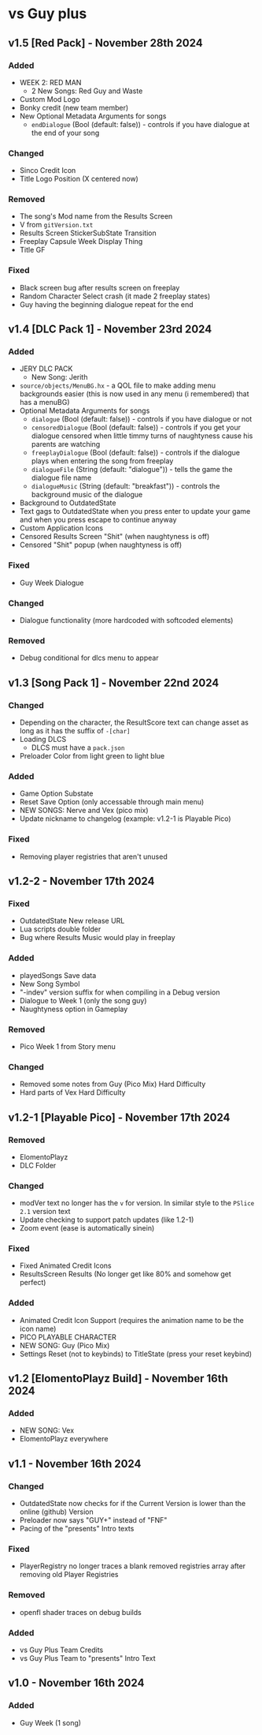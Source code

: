 # vs Guy plus
## v1.5 [Red Pack] - November 28th 2024
### Added
- WEEK 2: RED MAN
  - 2 New Songs: Red Guy and Waste
- Custom Mod Logo
- Bonky credit (new team member)
- New Optional Metadata Arguments for songs
  - `endDialogue` (Bool (default: false)) - controls if you have dialogue at the end of your song
### Changed
- Sinco Credit Icon
- Title Logo Position (X centered now)
### Removed
- The song's Mod name from the Results Screen
- V from `gitVersion.txt`
- Results Screen StickerSubState Transition
- Freeplay Capsule Week Display Thing
- Title GF
### Fixed
- Black screen bug after results screen on freeplay
- Random Character Select crash (it made 2 freeplay states)
- Guy having the beginning dialogue repeat for the end

## v1.4 [DLC Pack 1] - November 23rd 2024
### Added
- JERY DLC PACK
  - New Song: Jerith
- `source/objects/MenuBG.hx` - a QOL file to make adding menu backgrounds easier (this is now used in any menu (i remembered) that has a menuBG)
- Optional Metadata Arguments for songs
  - `dialogue` (Bool (default: false)) - controls if you have dialogue or not
  - `censoredDialogue` (Bool (default: false)) - controls if you get your dialogue censored when little timmy turns of naughtyness cause his parents are watching
  - `freeplayDialogue` (Bool (default: false)) - controls if the dialogue plays when entering the song from freeplay
  - `dialogueFile` (String (default: "dialogue")) - tells the game the dialogue file name
  - `dialogueMusic` (String (default: "breakfast")) - controls the background music of the dialogue
- Background to OutdatedState
- Text gags to OutdatedState when you press enter to update your game and when you press escape to continue anyway
- Custom Application Icons
- Censored Results Screen "Shit" (when naughtyness is off)
- Censored "Shit" popup (when naughtyness is off)
### Fixed
- Guy Week Dialogue
### Changed
- Dialogue functionality (more hardcoded with softcoded elements)
### Removed
- Debug conditional for dlcs menu to appear

## v1.3 [Song Pack 1] - November 22nd 2024
### Changed
- Depending on the character, the ResultScore text can change asset as long as it has the suffix of `-[char]`
- Loading DLCS
  - DLCS must have a `pack.json`
- Preloader Color from light green to light blue
### Added
- Game Option Substate
- Reset Save Option (only accessable through main menu)
- NEW SONGS: Nerve and Vex (pico mix)
- Update nickname to changelog (example: v1.2-1 is Playable Pico)
### Fixed
- Removing player registries that aren't unused

## v1.2-2 - November 17th 2024
### Fixed
- OutdatedState New release URL
- Lua scripts double folder
- Bug where Results Music would play in freeplay
### Added
- playedSongs Save data
- New Song Symbol
- "-indev" version suffix for when compiling in a Debug version
- Dialogue to Week 1 (only the song guy)
- Naughtyness option in Gameplay
### Removed
- Pico Week 1 from Story menu
### Changed
- Removed some notes from Guy (Pico Mix) Hard Difficulty
- Hard parts of Vex Hard Difficulty

## v1.2-1 [Playable Pico] - November 17th 2024
### Removed
- ElomentoPlayz
- DLC Folder
### Changed
- modVer text no longer has the `v` for version. In similar style to the `PSlice 2.1` version text
- Update checking to support patch updates (like 1.2-1)
- Zoom event (ease is automatically sinein)
### Fixed
- Fixed Animated Credit Icons
- ResultsScreen Results (No longer get like 80% and somehow get perfect)
### Added
- Animated Credit Icon Support (requires the animation name to be the icon name)
- PICO PLAYABLE CHARACTER
- NEW SONG: Guy (Pico Mix)
- Settings Reset (not to keybinds) to TitleState (press your reset keybind)

## v1.2 [ElomentoPlayz Build] - November 16th 2024
### Added
- NEW SONG: Vex
- ElomentoPlayz everywhere


## v1.1 - November 16th 2024
### Changed
- OutdatedState now checks for if the Current Version is lower than the online (github) Version
- Preloader now says "GUY+" instead of "FNF"
- Pacing of the "presents" Intro texts
### Fixed
- PlayerRegistry no longer traces a blank removed registries array after removing old Player Registries
### Removed
- openfl shader traces on debug builds
### Added
- vs Guy Plus Team Credits
- vs Guy Plus Team to "presents" Intro Text

## v1.0 - November 16th 2024
### Added
- Guy Week (1 song)
